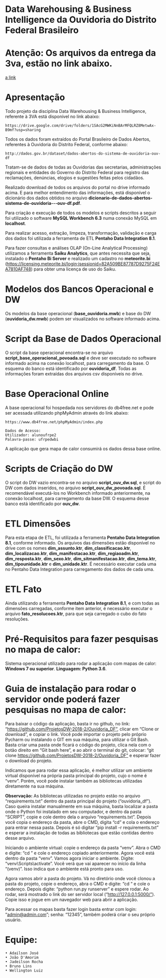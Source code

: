 # Data Warehousing & Business Intelligence da Ouvidoria do Distrito Federal Brasileiro

# Atenção: Os arquivos da entrega da 3va, estão no link abaixo.

[a link](https://drive.google.com/open?id=1SAcG2MWKiNnBArMFQLRZ8MetwAx-B9mf)

# Apresentação

Todo projeto da disciplina Data Warehousing & Business Intelligence, referente à 3VA está disponível no link abaixo:

	https://drive.google.com/drive/folders/1SAcG2MWKiNnBArMFQLRZ8MetwAx-B9mf?usp=sharing

Todos os dados foram extraídos do Portal Brasileiro de Dados Abertos, referentes à Ouvidoria do Distrito Federal, conforme abaixo:

	http://dados.gov.br/dataset/dados-abertos-do-sistema-de-ouvidoria-ouv-df

Tratam-se de dados de todas as Ouvidorias das secretarias, administrações regionais e entidades do Governo do Distrito Federal para registro das reclamações, denúncias, elogios e sugestões feitas pelos cidadãos.

Realizado download de todos os arquivos do portal no drive informado acima. E para melhor entendimento das informações, está disponível o dicionário dos dados obtidos no arquivo <b>dicionario-de-dados-abertos-sistema-de-ouvidoria---ouv-df.pdf</b>.

Para criação e execução de todos os modelos e scripts descritos a seguir foi utilizado o software <b>MySQL Workbench 6.3</b> numa conexão MySQL em <b>localhost</b>.

Para realizar acesso, extração, limpeza, transformação, validação e carga dos dados foi utilizada a ferramenta de ETL <b>Pentaho Data Integration 8.1</b>.

Para fazer consultas e análises OLAP (On-Line Analytical Processing) utilizamos a ferramenta <b>Saiku Analytics</b>, que antes necessita que seja, instalado o <b>Pentaho Bi Server</b> e realizado um cadastro no <b>meteorite.bi</b> (https://licensing.meteorite.bi/login;jsessionid=82A509BE87787D9275F24EA7810AF748) para obter uma licença de uso do Saiku.

# Modelos dos Bancos Operacional e DW

Os modelos da base operacional (<b>base_ouvidoria.mwb</b>) e base do DW (<b>ouvidoria_dw.mwb</b>) podem ser visualizados no software informado acima.

# Script da Base de Dados Operacional

O script da base operacional encontra-se no arquivo <b>script_base_operacional_povoada.sql</b> e deve ser executado no software informado acima na conexão localhost, para carregamento da base. O esquema do banco está identificado por <b>ouvidoria_df</b>. Todas as informações foram extraídas dos arquivos csv disponíveis no drive.

# Base Operacional Online

A base operacional foi hospedada nos servidores do db4free.net e pode ser acessada utilizando phpMyAdmin através do link abaixo:

	https://www.db4free.net/phpMyAdmin/index.php

	Dados de Acesso:
	Utilizador: alunoufrpe2
	Palavra-passe: ufrpedwbi

A aplicação que gera mapa de calor consumirá os dados dessa base online.

# Scripts de Criação do DW

O script do DW vazio encontra-se no arquivo <b>script_ouv_dw.sql</b>, e script do DW com dados inseridos, no arquivo <b>script_ouv_dw_povoada.sql</b>. É recomendável executá-los no Workbench informado anteriormente, na conexão localhost, para carregamento da base DW. O esquema desse banco está identificado por <b>ouv_dw</b>.

# ETL Dimensões

Para esta etapa de ETL, foi utilizada a ferramenta <b>Pentaho Data Integration 8.1</b>, conforme informado. Os arquivos das dimensões estão disponível no drive com os nomes <b>dim_assunto.ktr</b>, <b>dim_classificacao.ktr</b>, <b>dim_localizacao.ktr</b>, <b>dim_manifestacao.ktr</b>, <b>dim_regiaoadm.ktr</b>, <b>dim_resposta.ktr</b>, <b>dim_sexo.ktr</b>, <b>dim_sitmanifestacao.ktr</b>, <b>dim_tema.ktr</b>, <b>dim_tipounidade.ktr</b> e <b>dim_unidade.ktr</b>. É necessário executar cada uma no Pentaho Data Integration para carregamento dos dados de cada uma.

# ETL Fato

Ainda utilizando a ferramenta <b>Pentaho Data Integration 8.1</b>, e com todas as dimensões carregadas, conforme item anterior, é necessário executar o arquivo <b>fato_resolucoes.ktr</b>, para que seja carregado o cubo do fato resoluções.


# Pré-Requisitos para fazer pesquisas no mapa de calor:

Sistema operacional utilizado para rodar a aplicação com mapas de calor: <b>Windows 7 ou superior</b>. <b>Linguagem: Python 3.6</b>.
    
# Guia de instalação para rodar o servidor onde poderá fazer pesquisas no mapa de calor:

Para baixar o código da aplicação, basta ir no github, no link: “https://github.com/ProjetosDW-2018-2/Ouvidoria_DF”, clicar em “Clone or download”, e copiar o link. Você pode importar o projeto pelo próprio Pycharm ou instalando o GIT em sua máquina, para utilizar o Git Bash. Basta criar uma pasta onde ficará o código do projeto, clica nela com o botão direito em “Git bash here”, e ao abrir o terminal do git, colocar: “git clone https://github.com/ProjetosDW-2018-2/Ouvidoria_DF” e esperar fazer o download do projeto.

Indicamos que para rodar essa aplicação, é melhor utilizar um ambiente virtual disponível na própria pasta principal do projeto, cujo o nome é “venv”. Porém, você pode instalar também as bibliotecas utilizadas diretamente na sua máquina.

<b>Observação:</b> As bibliotecas utilizadas no projeto estão no arquivo “requirements.txt” dentro da pasta principal do projeto (“ouvidoria_df”). Caso queira instalar manualmente em sua máquina, basta localizar a pasta onde o Python foi instalado em seu computador, e dentro da pasta “SCRIPT”, copie e cole dentro dela o arquivo “requirements.txt”. Depois você copia o endereço da pasta, abre o CMD, digita “cd” e cola o endereço para entrar nessa pasta. Depois é só digitar “pip install -r requirements.txt” e esperar a instalação de todas as bibliotecas que estão contidas dentro desse arquivo.

Iniciando o ambiente virtual: copie o endereço da pasta “venv”. Abra o CMD e digite: “cd ” e cole o endereço copiado anteriormente. Agora você está dentro da pasta “venv”. Vamos agora iniciar o ambiente. Digite: “venv\Scripts\activate”. Você verá que vai aparecer no início da linha “(venv)”. Isso indica que o ambiente está pronto para uso.

Agora vamos abrir a pasta do projeto. Vá no diretório onde você clonou a pasta do projeto, copie o endereço, abra o CMD e digite: “cd “ e cole o endereço. Depois digite: “python run.py runserver” e espere rodar. Ao rodar, será mostrado o link do ser servidor local (“http://127.0.0.1:5000/”). Copie isso e jogue em um navegador web para abrir a aplicação.

Para acessar os mapas basta fazer login basta entrar com login: “admin@admin.com”; senha: “12345”, também poderá criar o seu próprio usuário.

# Equipe: 

    • Adailson José
    • João D'Amorim
    • Jadeilson Rocha
    • Bruno Lins
    • Wellington Luiz

